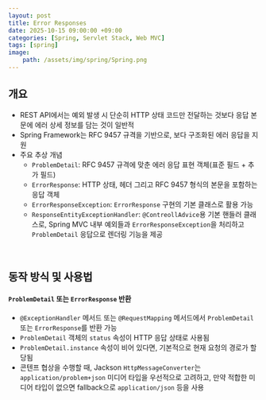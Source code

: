 ```yaml
---
layout: post
title: Error Responses
date: 2025-10-15 09:00:00 +09:00
categories: [Spring, Servlet Stack, Web MVC]
tags: [spring]
image:
    path: /assets/img/spring/Spring.png
---
```


## 개요

- REST API에서는 예외 발생 시 단순히 HTTP 상태 코드만 전달하는 것보다 응답 본문에 에러 상세 정보를 담는 것이 일반적
- Spring Framework는 RFC 9457 규격을 기반으로, 보다 구조화된 에러 응답을 지원
- 주요 추상 개념
  - `ProblemDetail`: RFC 9457 규격에 맞춘 에러 응답 표현 객체(표준 필드 + 추가 필드)
  - `ErrorResponse`: HTTP 상태, 헤더 그리고 RFC 9457 형식의 본문을 포함하는 응답 객체
  - `ErrorResponseException`: `ErrorResponse` 구현의 기본 클래스로 활용 가능
  - `ResponseEntityExceptionHandler`: `@ContreollAdvice`용 기본 핸들러 클래스로, Spring MVC 내부 예외들과 `ErrorResponseException`을 처리하고 `ProblemDetail` 응답으로 렌더링 기능을 제공

<br>

## 동작 방식 및 사용법


#### `ProblemDetail` 또는 `ErrorResponse` 반환

- `@ExceptionHandler` 메서드 또는 `@RequestMapping` 메서드에서 `ProblemDetail` 또는 `ErrorResponse`를 반환 가능
- `ProblemDetail` 객체의 `status` 속성이 HTTP 응답 상태로 사용됨
- `ProblemDetail.instance` 속성이 비어 있다면, 기본적으로 현재 요청의 경로가 할당됨
- 콘텐프 협상을 수행할 때, Jackson `HttpMessageConverter`는 `application/problem+json` 미디어 타입을 우선적으로 고려하고, 만약 적합한 미디어 타입이 없으면 fallback으로 `application/json` 등을 사용

